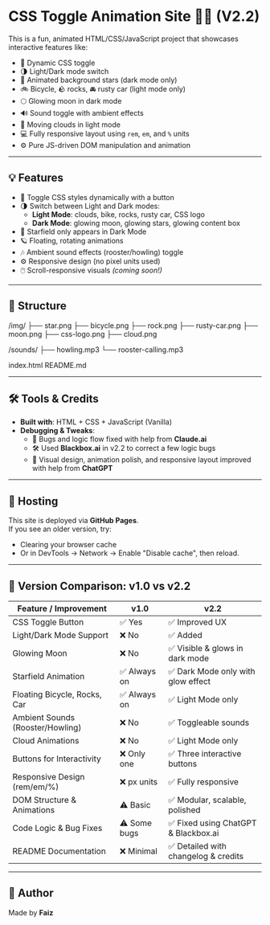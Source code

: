 # CSS Toggle Animation Site 🌙✨ (V2.2)

This is a fun, animated HTML/CSS/JavaScript project that showcases interactive features like:

- 🎨 Dynamic CSS toggle
- 🌗 Light/Dark mode switch
- 🌌 Animated background stars (dark mode only)
- 🚲 Bicycle, 🪨 rocks, 🚘 rusty car (light mode only)
- 🌕 Glowing moon in dark mode
- 🔊 Sound toggle with ambient effects
- 💨 Moving clouds in light mode
- 💻 Fully responsive layout using `rem`, `em`, and `%` units
- ⚙️ Pure JS-driven DOM manipulation and animation

---

## 💡 Features

- 🎨 Toggle CSS styles dynamically with a button
- 🌗 Switch between Light and Dark modes:
  - **Light Mode**: clouds, bike, rocks, rusty car, CSS logo
  - **Dark Mode**: glowing moon, glowing stars, glowing content box
- 🌌 Starfield only appears in Dark Mode
- 🪐 Floating, rotating animations
- 🎶 Ambient sound effects (rooster/howling) toggle
- ⚙️ Responsive design (no pixel units used)
- 🖱️ Scroll-responsive visuals *(coming soon!)*

---

## 📁 Structure

  /img/
  ├── star.png
  ├── bicycle.png
  ├── rock.png
  ├── rusty-car.png
  ├── moon.png
  ├── css-logo.png
  ├── cloud.png

  /sounds/
  ├── howling.mp3
  └── rooster-calling.mp3

index.html
README.md

---

## 🛠 Tools & Credits

- **Built with**: HTML + CSS + JavaScript (Vanilla)
- **Debugging & Tweaks**:
  - 🧠 Bugs and logic flow fixed with help from **Claude.ai**
  - 🛠 Used **Blackbox.ai** in v2.2 to correct a few logic bugs
  - 🎨 Visual design, animation polish, and responsive layout improved with help from **ChatGPT**

---

## 🚀 Hosting

This site is deployed via **GitHub Pages**.  
If you see an older version, try:
- Clearing your browser cache
- Or in DevTools → Network → Enable "Disable cache", then reload.

---

## 🔄 Version Comparison: v1.0 vs v2.2

| Feature / Improvement             | v1.0        | v2.2         |
|----------------------------------|-------------|--------------|
| CSS Toggle Button                | ✅ Yes       | ✅ Improved UX |
| Light/Dark Mode Support          | ❌ No        | ✅ Added |
| Glowing Moon                     | ❌ No        | ✅ Visible & glows in dark mode |
| Starfield Animation              | ✅ Always on | ✅ Dark Mode only with glow effect |
| Floating Bicycle, Rocks, Car     | ✅ Always on | ✅ Light Mode only |
| Ambient Sounds (Rooster/Howling) | ❌ No        | ✅ Toggleable sounds |
| Cloud Animations                 | ❌ No        | ✅ Light Mode only |
| Buttons for Interactivity        | ❌ Only one  | ✅ Three interactive buttons |
| Responsive Design (rem/em/%)     | ❌ px units  | ✅ Fully responsive |
| DOM Structure & Animations       | ⚠️ Basic     | ✅ Modular, scalable, polished |
| Code Logic & Bug Fixes           | ⚠️ Some bugs | ✅ Fixed using ChatGPT & Blackbox.ai |
| README Documentation             | ❌ Minimal   | ✅ Detailed with changelog & credits |

---
## 👤 Author

Made by **Faiz**
